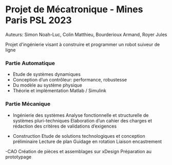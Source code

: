# Projet de Mécatronique - Mines Paris PSL 2023

Auteurs: Simon Noah-Luc, Colin Matthieu, Bourderioux Armand, Royer Jules

Projet d'ingénierie visant à construire et programmer un robot suiveur de ligne 

### Partie Automatique
- Etude de systèmes dynamiques
- Conception d’un contrôleur: performance, robustesse
- Du modèle au système physique
- Théorie et implémentation Matlab / Simulink

### Partie Mécanique
- Ingénierie des systèmes
  Analyse fonctionnelle et structurelle de systèmes pluri-techniques
  Elaboration d’un cahier des charges et rédaction des critères de validations d’exigences

- Construction
  Etude de solutions technologiques et conception préliminaire
  Lecture de plan
  Guidage en rotation
  Liaison encastrement

-CAO
Création de pièces et assemblages sur xDesign
Préparation au prototypage
